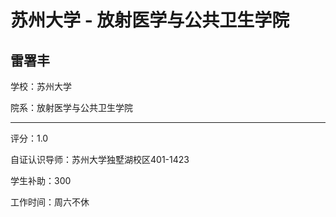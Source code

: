 # 苏州大学 - 放射医学与公共卫生学院

## 雷署丰

学校：苏州大学

院系：放射医学与公共卫生学院

* * *

评分：1.0

自证认识导师：苏州大学独墅湖校区401-1423

学生补助：300

工作时间：周六不休